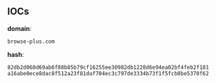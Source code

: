 
## IOCs

__domain__:

```text
browse-plus.com
```
__hash__:

```text
82db2d060d69ab6f88b85b79cf16255ee30982db1228d6e94ea02bf4feb2f181
a16abe0ece8dac8f512a23f81daf704ec3c797de3334b73f1f5fcb0be5370f62
```
